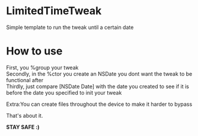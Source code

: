 # LimitedTimeTweak
Simple template to run the tweak until a certain date

# How to use
First, you %group your tweak <br>
Secondly, in the %ctor you create an NSDate you dont want the tweak to be functional after <br>
Thirdly, just compare [NSDate Date] with the date you created to see if it is before the date you specified to init your tweak 
<br>

Extra:You can create files throughout the device to make it harder to bypass <br>

That's about it. <br>

**STAY SAFE :)**
